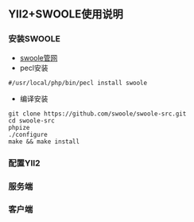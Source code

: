 ## YII2+SWOOLE使用说明

### 安装SWOOLE
- [swoole管网](http://www.swoole.com/)
- pecl安装
```
#/usr/local/php/bin/pecl install swoole
```
- 编译安装
```
git clone https://github.com/swoole/swoole-src.git
cd swoole-src
phpize
./configure
make && make install
```
### 配置YII2
### 服务端
### 客户端
